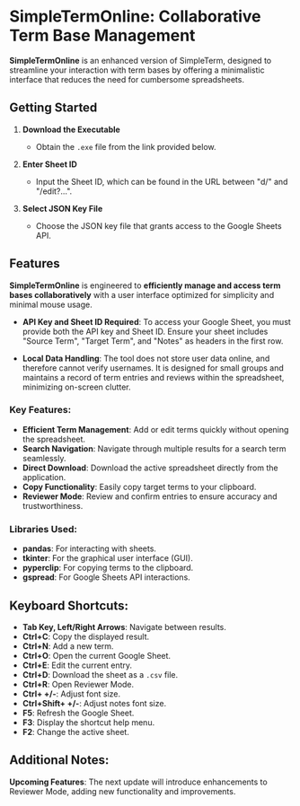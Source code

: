 # SimpleTermOnline: Collaborative Term Base Management

**SimpleTermOnline** is an enhanced version of SimpleTerm, designed to streamline your interaction with term bases by offering a minimalistic interface that reduces the need for cumbersome spreadsheets.

## Getting Started

1. **Download the Executable**
   - Obtain the `.exe` file from the link provided below.

2. **Enter Sheet ID**
   - Input the Sheet ID, which can be found in the URL between "d/" and "/edit?...".

3. **Select JSON Key File**
   - Choose the JSON key file that grants access to the Google Sheets API.

## Features

**SimpleTermOnline** is engineered to **efficiently manage and access term bases collaboratively** with a user interface optimized for simplicity and minimal mouse usage.

- **API Key and Sheet ID Required**: To access your Google Sheet, you must provide both the API key and Sheet ID. Ensure your sheet includes "Source Term", "Target Term", and "Notes" as headers in the first row.

- **Local Data Handling**: The tool does not store user data online, and therefore cannot verify usernames. It is designed for small groups and maintains a record of term entries and reviews within the spreadsheet, minimizing on-screen clutter.

### Key Features:

- **Efficient Term Management**: Add or edit terms quickly without opening the spreadsheet.
- **Search Navigation**: Navigate through multiple results for a search term seamlessly.
- **Direct Download**: Download the active spreadsheet directly from the application.
- **Copy Functionality**: Easily copy target terms to your clipboard.
- **Reviewer Mode**: Review and confirm entries to ensure accuracy and trustworthiness.

### Libraries Used:

- **pandas**: For interacting with sheets.
- **tkinter**: For the graphical user interface (GUI).
- **pyperclip**: For copying terms to the clipboard.
- **gspread**: For Google Sheets API interactions.

## Keyboard Shortcuts:

- **Tab Key, Left/Right Arrows**: Navigate between results.
- **Ctrl+C**: Copy the displayed result.
- **Ctrl+N**: Add a new term.
- **Ctrl+O**: Open the current Google Sheet.
- **Ctrl+E**: Edit the current entry.
- **Ctrl+D**: Download the sheet as a `.csv` file.
- **Ctrl+R**: Open Reviewer Mode.
- **Ctrl+ +/-**: Adjust font size.
- **Ctrl+Shift+ +/-**: Adjust notes font size.
- **F5**: Refresh the Google Sheet.
- **F3**: Display the shortcut help menu.
- **F2**: Change the active sheet.

## Additional Notes:

**Upcoming Features**: The next update will introduce enhancements to Reviewer Mode, adding new functionality and improvements.
